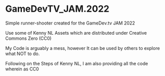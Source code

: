 # GameDevTV_JAM.2022

Simple runner-shooter created for the GameDev.tv JAM 2022

Use some of Kenny NL Assets which are distributed under Creative Commons Zero (CC0)

My Code is arguably a mess, however It can be used by others to explore what NOT to do.

Following on the Steps of Kenny NL, I am also providing all the code wherein as CC0
